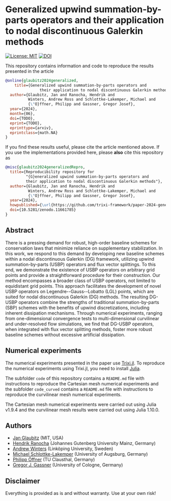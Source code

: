 # Generalized upwind summation-by-parts operators and their application to nodal discontinuous Galerkin methods

[![License: MIT](https://img.shields.io/badge/License-MIT-success.svg)](https://opensource.org/licenses/MIT)
[![DOI](https://zenodo.org/badge/DOI/10.5281/zenodo.11661785.svg)](https://doi.org/10.5281/zenodo.11661785)

This repository contains information and code to reproduce the results presented in the
article
```bibtex
@online{glaubitz2024generalized,
	title={Generalized upwind summation-by-parts operators and 
               their application to nodal discontinuous Galerkin methods},
  author={Glaubitz, Jan and Ranocha, Hendrik and 
          Winters, Andrew Ross and Schlottke-Lakemper, Michael and 
          {\"O}ffner, Philipp and Gassner, Gregor Josef},
  year={2024},
  month={06},
  doi={TODO},
  eprint={TODO},
  eprinttype={arxiv},
  eprintclass={math.NA}
}
```

If you find these results useful, please cite the article mentioned above. If you
use the implementations provided here, please **also** cite this repository as
```bibtex
@misc{glaubitz2024generalizedRepro,
  title={Reproducibility repository for
         "{G}eneralized upwind summation-by-parts operators and 
         their application to nodal discontinuous Galerkin methods"},
  author={Glaubitz, Jan and Ranocha, Hendrik and 
          Winters, Andrew Ross and Schlottke-Lakemper, Michael and 
          {\"O}ffner, Philipp and Gassner, Gregor Josef},
  year={2024},
  howpublished={\url{https://github.com/trixi-framework/paper-2024-generalized-upwind-sbp}},
  doi={10.5281/zenodo.11661785}
}
```

## Abstract

There is a pressing demand for robust, high-order baseline schemes for conservation laws that minimize reliance on supplementary stabilization. 
In this work, we respond to this demand by developing new baseline schemes within a nodal discontinuous Galerkin (DG) framework, utilizing upwind summation-by-parts (USBP) operators and flux vector splittings. 
To this end, we demonstrate the existence of USBP operators on arbitrary grid points and provide a straightforward procedure for their construction. 
Our method encompasses a broader class of USBP operators, not limited to equidistant grid points.
This approach facilitates the development of novel USBP operators on Legendre--Gauss--Lobatto (LGL) points, which are suited for nodal discontinuous Galerkin (DG) methods. 
The resulting DG-USBP operators combine the strengths of traditional summation-by-parts (SBP) schemes with the benefits of upwind discretizations, including inherent dissipation mechanisms. 
Through numerical experiments, ranging from one-dimensional convergence tests to multi-dimensional curvilinear and under-resolved flow simulations, we find that DG-USBP operators, when integrated with flux vector splitting methods, foster more robust baseline schemes without excessive artificial dissipation.


## Numerical experiments

The numerical experiments presented in the paper use
[Trixi.jl](https://github.com/trixi-framework/Trixi.jl).
To reproduce the numerical experiments using Trixi.jl, you need to install
[Julia](https://julialang.org/).

The subfolder `code` of this repository contains a `README.md` file with
instructions to reproduce the Cartesian mesh numerical experiments and
the subfolder `code_curved` contains a `README.md` file with instructions
to reproduce the curvilinear mesh numerical experiments.

The Cartesian mesh numerical experiments were carried out using Julia v1.9.4
and the curvilinear mesh results were carried out using Julia 1.10.0.


## Authors

- [Jan Glaubitz](https://www.janglaubitz.com) (MIT, USA)
- [Hendrik Ranocha](https://ranocha.de) (Johannes Gutenberg University Mainz, Germany)
- [Andrew Winters](https://liu.se/en/employee/andwi94) (Linköping University, Sweden)
- [Michael Schlottke-Lakemper](https://www.uni-augsburg.de/fakultaet/mntf/math/prof/hpsc) (University of Augsburg, Germany)
- [Philipp Öffner](https://philippoeffner.de) (TU Clausthal, Germany)
- [Gregor J. Gassner](https://www.mi.uni-koeln.de/NumSim/gregor-gassner/) (University of Cologne, Germany)


## Disclaimer

Everything is provided as is and without warranty. Use at your own risk!
